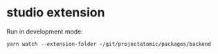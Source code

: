 # studio extension

Run in development mode:

`yarn watch --extension-folder ~/git/projectatomic/packages/backend`

